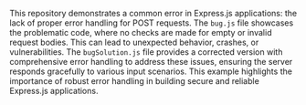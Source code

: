This repository demonstrates a common error in Express.js applications: the lack of proper error handling for POST requests.  The `bug.js` file showcases the problematic code, where no checks are made for empty or invalid request bodies. This can lead to unexpected behavior, crashes, or vulnerabilities. The `bugSolution.js` file provides a corrected version with comprehensive error handling to address these issues, ensuring the server responds gracefully to various input scenarios.  This example highlights the importance of robust error handling in building secure and reliable Express.js applications.